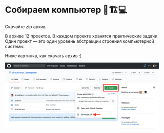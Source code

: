 # Собираем компьютер 🧮🏗💻

Скачайте zip архив. 

В архиве 12 проектов. В каждом проекте хранятся практические задачи. Один проект — это один уровень абстракции строения компьютерной системы.

Ниже картинка, как скачать архив :)

![Instruction](./img/instruction.png)
